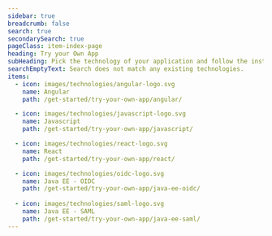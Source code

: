```yaml
---
sidebar: true
breadcrumb: false
search: true
secondarySearch: true
pageClass: item-index-page
heading: Try your Own App
subHeading: Pick the technology of your application and follow the instructions to enable Asgardeo login.
searchEmptyText: Search does not match any existing technologies.
items:
  - icon: images/technologies/angular-logo.svg
    name: Angular
    path: /get-started/try-your-own-app/angular/

  - icon: images/technologies/javascript-logo.svg
    name: Javascript
    path: /get-started/try-your-own-app/javascript/

  - icon: images/technologies/react-logo.svg
    name: React
    path: /get-started/try-your-own-app/react/

  - icon: images/technologies/oidc-logo.svg
    name: Java EE - OIDC
    path: /get-started/try-your-own-app/java-ee-oidc/
  
  - icon: images/technologies/saml-logo.svg
    name: Java EE - SAML
    path: /get-started/try-your-own-app/java-ee-saml/
---
```


<CardView/>
